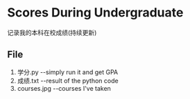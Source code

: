 # Scores During Undergraduate
记录我的本科在校成绩(持续更新)
## File
1. 学分.py --simply run it and get GPA<br/>
2. 成绩.txt --result of the python code<br/>
3. courses.jpg --courses I've taken<br/>
